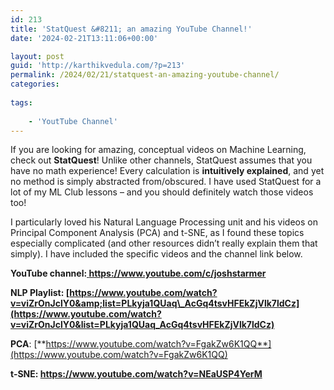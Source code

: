 ```yaml
---
id: 213
title: 'StatQuest &#8211; an amazing YouTube Channel!'
date: '2024-02-21T13:11:06+00:00'

layout: post
guid: 'http://karthikvedula.com/?p=213'
permalink: /2024/02/21/statquest-an-amazing-youtube-channel/
categories:
    
tags:
    
    - 'YoutTube Channel'
---
```


If you are looking for amazing, conceptual videos on Machine Learning, check out **StatQuest**! Unlike other channels, StatQuest assumes that you have no math experience! Every calculation is **intuitively explained**, and yet no method is simply abstracted from/obscured. I have used StatQuest for a lot of my ML Club lessons – and you should definitely watch those videos too!

I particularly loved his Natural Language Processing unit and his videos on Principal Component Analysis (PCA) and t-SNE, as I found these topics especially complicated (and other resources didn’t really explain them that simply). I have included the specific videos and the channel link below.

**YouTube channel:[ ](< https://www.youtube.com/c/joshstarme>)<https://www.youtube.com/c/joshstarmer>**

**NLP Playlist: [https://www.youtube.com/watch?v=viZrOnJclY0&amp;list=PLkyja1QUaq\_AcGq4tsvHFEkZjVlk7ldCz](https://www.youtube.com/watch?v=viZrOnJclY0&list=PLkyja1QUaq_AcGq4tsvHFEkZjVlk7ldCz)**

**PCA**: [**https://www.youtube.com/watch?v=FgakZw6K1QQ**](https://www.youtube.com/watch?v=FgakZw6K1QQ)

**t-SNE: <https://www.youtube.com/watch?v=NEaUSP4YerM>**
